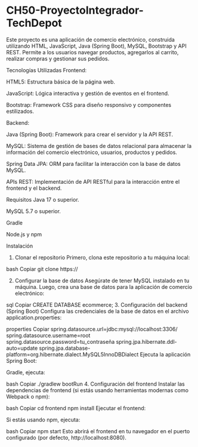 # CH50-ProyectoIntegrador-TechDepot

Este proyecto es una aplicación de comercio electrónico, construida utilizando HTML, JavaScript, Java (Spring Boot), MySQL, Bootstrap y API REST. Permite a los usuarios navegar productos, agregarlos al carrito, realizar compras y gestionar sus pedidos.

Tecnologías Utilizadas
Frontend:

HTML5: Estructura básica de la página web.

JavaScript: Lógica interactiva y gestión de eventos en el frontend.

Bootstrap: Framework CSS para diseño responsivo y componentes estilizados.

Backend:

Java (Spring Boot): Framework para crear el servidor y la API REST.

MySQL: Sistema de gestión de bases de datos relacional para almacenar la información del comercio electrónico, usuarios, productos y pedidos.

Spring Data JPA: ORM para facilitar la interacción con la base de datos MySQL.

APIs REST: Implementación de API RESTful para la interacción entre el frontend y el backend.

Requisitos
Java 17 o superior.

MySQL 5.7 o superior.

Gradle 

Node.js y npm 

Instalación
1. Clonar el repositorio
Primero, clona este repositorio a tu máquina local:

bash
Copiar
git clone https://

2. Configurar la base de datos
Asegúrate de tener MySQL instalado en tu máquina. Luego, crea una base de datos para la aplicación de comercio electrónico:

sql
Copiar
CREATE DATABASE ecommerce;
3. Configuración del backend (Spring Boot)
Configura las credenciales de la base de datos en el archivo application.properties:

properties
Copiar
spring.datasource.url=jdbc:mysql://localhost:3306/
spring.datasource.username=root
spring.datasource.password=tu_contraseña
spring.jpa.hibernate.ddl-auto=update
spring.jpa.database-platform=org.hibernate.dialect.MySQL5InnoDBDialect
Ejecuta la aplicación Spring Boot:

Gradle, ejecuta:

bash
Copiar
./gradlew bootRun
4. Configuración del frontend
Instalar las dependencias de frontend (si estás usando herramientas modernas como Webpack o npm):

bash
Copiar
cd frontend
npm install
Ejecutar el frontend:

Si estás usando npm, ejecuta:

bash
Copiar
npm start
Esto abrirá el frontend en tu navegador en el puerto configurado (por defecto, http://localhost:8080).

